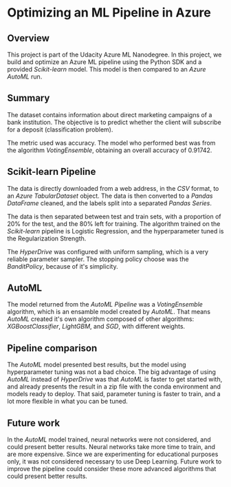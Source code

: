 # Optimizing an ML Pipeline in Azure

## Overview
This project is part of the Udacity Azure ML Nanodegree.
In this project, we build and optimize an Azure ML pipeline using the Python SDK and a provided *Scikit-learn* model.
This model is then compared to an *Azure AutoML* run.

## Summary
The dataset contains information about direct marketing campaigns of a bank institution. The objective is to predict whether the client will subscribe for a deposit (classification problem).

The metric used was accuracy. The model who performed best was from the algorithm *VotingEnsemble*, obtaining an overall accuracy of 0.91742.

## Scikit-learn Pipeline

The data is directly downloaded from a web address, in the *CSV* format, to an *Azure TabularDataset* object. The data is then converted to a *Pandas DataFrame* cleaned, and the labels split into a separated *Pandas Series*.

The data is then separated between test and train sets, with a proportion of 20% for the test, and the 80% left for training. The algorithm trained on the *Scikit-learn* pipeline is Logistic Regression, and the hyperparameter tuned is the Regularization Strength.

The *HyperDrive* was configured with uniform sampling, which is a very reliable parameter sampler. The stopping policy choose was the *BanditPolicy*, because of it's simplicity.

## AutoML

The model returned from the *AutoML Pipeline* was a *VotingEnsemble* algorithm, which is an ensamble model created by *AutoML*. That means *AutoML* created it's own algorithm composed of other algorithms: *XGBoostClassifier*, *LightGBM*, and *SGD*, with different weights.

## Pipeline comparison

The *AutoML* model presented best results, but the model using hyperparameter tuning was not a bad choice. The big advantage of using *AutoML* instead of *HyperDrive* was that *AutoML* is faster to get started with, and already presents the result in a zip file with the conda environment and models ready to deploy. That said, parameter tuning is faster to train, and a lot more flexible in what you can be tuned.

## Future work
In the *AutoML* model trained, neural networks were not considered, and could present better results. Neural networks take more time to train, and are more expensive. Since we are experimenting for educational purposes only, it was not considered necessary to use Deep Learning. Future work to improve the pipeline could consider these more advanced algorithms that could present better results.
